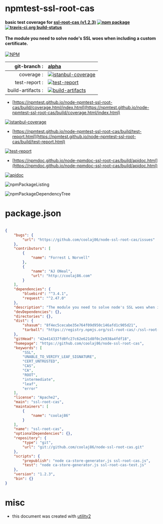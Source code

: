 # npmtest-ssl-root-cas

#### basic test coverage for  [ssl-root-cas (v1.2.3)](https://github.com/coolaj86/node-ssl-root-cas)  [![npm package](https://img.shields.io/npm/v/npmtest-ssl-root-cas.svg?style=flat-square)](https://www.npmjs.org/package/npmtest-ssl-root-cas) [![travis-ci.org build-status](https://api.travis-ci.org/npmtest/node-npmtest-ssl-root-cas.svg)](https://travis-ci.org/npmtest/node-npmtest-ssl-root-cas)

#### The module you need to solve node's SSL woes when including a custom certificate.

[![NPM](https://nodei.co/npm/ssl-root-cas.png?downloads=true&downloadRank=true&stars=true)](https://www.npmjs.com/package/ssl-root-cas)

| git-branch : | [alpha](https://github.com/npmtest/node-npmtest-ssl-root-cas/tree/alpha)|
|--:|:--|
| coverage : | [![istanbul-coverage](https://npmtest.github.io/node-npmtest-ssl-root-cas/build/coverage.badge.svg)](https://npmtest.github.io/node-npmtest-ssl-root-cas/build/coverage.html/index.html)|
| test-report : | [![test-report](https://npmtest.github.io/node-npmtest-ssl-root-cas/build/test-report.badge.svg)](https://npmtest.github.io/node-npmtest-ssl-root-cas/build/test-report.html)|
| build-artifacts : | [![build-artifacts](https://npmtest.github.io/node-npmtest-ssl-root-cas/glyphicons_144_folder_open.png)](https://github.com/npmtest/node-npmtest-ssl-root-cas/tree/gh-pages/build)|

- [https://npmtest.github.io/node-npmtest-ssl-root-cas/build/coverage.html/index.html](https://npmtest.github.io/node-npmtest-ssl-root-cas/build/coverage.html/index.html)

[![istanbul-coverage](https://npmtest.github.io/node-npmtest-ssl-root-cas/build/screenCapture.buildCi.browser.%252Ftmp%252Fbuild%252Fcoverage.lib.html.png)](https://npmtest.github.io/node-npmtest-ssl-root-cas/build/coverage.html/index.html)

- [https://npmtest.github.io/node-npmtest-ssl-root-cas/build/test-report.html](https://npmtest.github.io/node-npmtest-ssl-root-cas/build/test-report.html)

[![test-report](https://npmtest.github.io/node-npmtest-ssl-root-cas/build/screenCapture.buildCi.browser.%252Ftmp%252Fbuild%252Ftest-report.html.png)](https://npmtest.github.io/node-npmtest-ssl-root-cas/build/test-report.html)

- [https://npmdoc.github.io/node-npmdoc-ssl-root-cas/build/apidoc.html](https://npmdoc.github.io/node-npmdoc-ssl-root-cas/build/apidoc.html)

[![apidoc](https://npmdoc.github.io/node-npmdoc-ssl-root-cas/build/screenCapture.buildCi.browser.%252Ftmp%252Fbuild%252Fapidoc.html.png)](https://npmdoc.github.io/node-npmdoc-ssl-root-cas/build/apidoc.html)

![npmPackageListing](https://npmtest.github.io/node-npmtest-ssl-root-cas/build/screenCapture.npmPackageListing.svg)

![npmPackageDependencyTree](https://npmtest.github.io/node-npmtest-ssl-root-cas/build/screenCapture.npmPackageDependencyTree.svg)



# package.json

```json

{
    "bugs": {
        "url": "https://github.com/coolaj86/node-ssl-root-cas/issues"
    },
    "contributors": [
        {
            "name": "Forrest L Norvell"
        },
        {
            "name": "AJ ONeal",
            "url": "http://coolaj86.com"
        }
    ],
    "dependencies": {
        "bluebird": "^3.4.1",
        "request": "^2.47.0"
    },
    "description": "The module you need to solve node's SSL woes when including a custom certificate.",
    "devDependencies": {},
    "directories": {},
    "dist": {
        "shasum": "8f4ec5cecabe35e764f09d950c146afd1c905d21",
        "tarball": "https://registry.npmjs.org/ssl-root-cas/-/ssl-root-cas-1.2.3.tgz"
    },
    "gitHead": "42e414337fd0fc27c62e621d8f0c2e938a4fdf18",
    "homepage": "https://github.com/coolaj86/node-ssl-root-cas",
    "keywords": [
        "SSL",
        "UNABLE_TO_VERIFY_LEAF_SIGNATURE",
        "CERT_UNTRUSTED",
        "CAS",
        "CA",
        "ROOT",
        "intermediate",
        "leaf",
        "error"
    ],
    "license": "Apache2",
    "main": "ssl-root-cas",
    "maintainers": [
        {
            "name": "coolaj86"
        }
    ],
    "name": "ssl-root-cas",
    "optionalDependencies": {},
    "repository": {
        "type": "git",
        "url": "git://github.com/coolaj86/node-ssl-root-cas.git"
    },
    "scripts": {
        "prepublish": "node ca-store-generator.js ssl-root-cas.js",
        "test": "node ca-store-generator.js ssl-root-cas-test.js"
    },
    "version": "1.2.3",
    "bin": {}
}
```



# misc
- this document was created with [utility2](https://github.com/kaizhu256/node-utility2)
